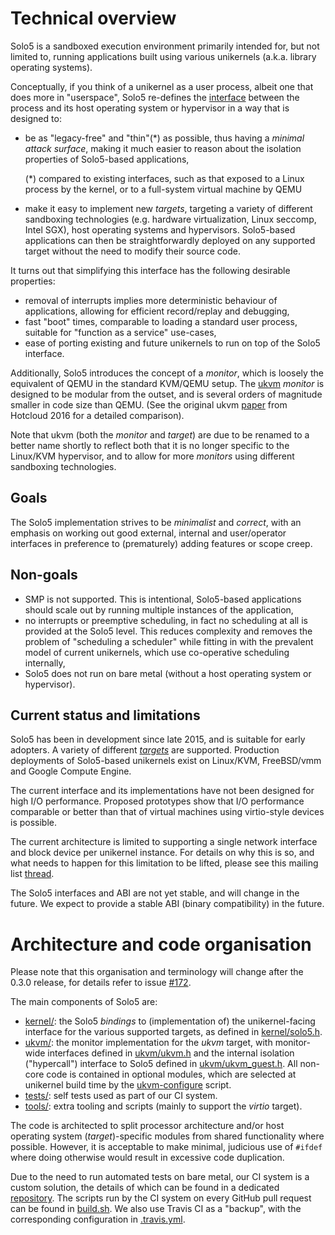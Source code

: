 # Technical overview

Solo5 is a sandboxed execution environment primarily intended for, but not
limited to, running applications built using various unikernels (a.k.a.
library operating systems).

Conceptually, if you think of a unikernel as a user process, albeit one that
does more in "userspace", Solo5 re-defines the [interface](../kernel/solo5.h)
between the process and its host operating system or hypervisor in a way that
is designed to:

- be as "legacy-free" and "thin"(\*) as possible, thus having a _minimal attack
  surface_, making it much easier to reason about the isolation properties of
  Solo5-based applications,
  
  (\*) compared to existing interfaces, such as that exposed to a Linux process
  by the kernel, or to a full-system virtual machine by QEMU

- make it easy to implement new _targets_, targeting a variety of different
  sandboxing technologies (e.g. hardware virtualization, Linux seccomp, Intel
  SGX), host operating systems and hypervisors. Solo5-based applications can
  then be straightforwardly deployed on any supported target without the need
  to modify their source code.

It turns out that simplifying this interface has the following desirable
properties:

- removal of interrupts implies more deterministic behaviour of applications,
  allowing for efficient record/replay and debugging,
- fast "boot" times, comparable to loading a standard user process, suitable
  for "function as a service" use-cases,
- ease of porting existing and future unikernels to run on top of the Solo5
  interface.

Additionally, Solo5 introduces the concept of a _monitor_, which is loosely the
equivalent of QEMU in the standard KVM/QEMU setup. The [ukvm](../ukvm/)
_monitor_ is designed to be modular from the outset, and is several orders of
magnitude smaller in code size than QEMU. (See the original ukvm
[paper](https://www.usenix.org/system/files/conference/hotcloud16/hotcloud16_williams.pdf)
from Hotcloud 2016 for a detailed comparison).

Note that ukvm (both the _monitor_ and _target_) are due to be renamed to a
better name shortly to reflect both that it is no longer specific to the
Linux/KVM hypervisor, and to allow for more _monitors_ using different
sandboxing technologies.

## Goals

The Solo5 implementation strives to be _minimalist_ and _correct_, with an
emphasis on working out good external, internal and user/operator interfaces in
preference to (prematurely) adding features or scope creep.

## Non-goals

- SMP is not supported. This is intentional, Solo5-based applications should
  scale out by running multiple instances of the application,
- no interrupts or preemptive scheduling, in fact no scheduling at all is
  provided at the Solo5 level. This reduces complexity and removes the problem
  of "scheduling a scheduler" while fitting in with the prevalent model of
  current unikernels, which use co-operative scheduling internally,
- Solo5 does not run on bare metal (without a host operating system or
  hypervisor).

## Current status and limitations

Solo5 has been in development since late 2015, and is suitable for early
adopters. A variety of different _[targets](building.md#supported-targets)_ are
supported. Production deployments of Solo5-based unikernels exist on Linux/KVM,
FreeBSD/vmm and Google Compute Engine.

The current interface and its implementations have not been designed for high
I/O performance. Proposed prototypes show that I/O performance comparable or
better than that of virtual machines using virtio-style devices is possible.

The current architecture is limited to supporting a single network interface
and block device per unikernel instance. For details on why this is so, and
what needs to happen for this limitation to be lifted, please see this mailing
list [thread](https://www.mail-archive.com/solo5@lists.h3q.com/msg00024.html).

The Solo5 interfaces and ABI are not yet stable, and will change in the future.
We expect to provide a stable ABI (binary compatibility) in the future.

# Architecture and code organisation

Please note that this organisation and terminology will change after the 0.3.0
release, for details refer to issue
[#172](https://github.com/Solo5/solo5/issues/172).

The main components of Solo5 are:

- [kernel/](../kernel/): the Solo5 _bindings_ to (implementation of) the
  unikernel-facing interface for the various supported targets, as defined in
  [kernel/solo5.h](../kernel/solo5.h).
- [ukvm/](../ukvm/): the monitor implementation for the _ukvm_ target, with
  monitor-wide interfaces defined in [ukvm/ukvm.h](../ukvm/ukvm.h) and the
  internal isolation ("hypercall") interface to Solo5 defined in
  [ukvm/ukvm\_guest.h](../ukvm/ukvm_guest.h). All non-core code is contained in
  optional modules, which are selected at unikernel build time by the
  [ukvm-configure](../ukvm/ukvm-configure) script.
- [tests/](../tests/): self tests used as part of our CI system.
- [tools/](..tools/): extra tooling and scripts (mainly to support the _virtio_
  target).

The code is architected to split processor architecture and/or host operating
system (_target_)-specific modules from shared functionality where possible.
However, it is acceptable to make minimal, judicious use of `#ifdef` where
doing otherwise would result in excessive code duplication.

Due to the need to run automated tests on bare metal, our CI system is a custom
solution, the details of which can be found in a dedicated
[repository](https://github.com/Solo5/solo5-ci). The scripts run by the CI
system on every GitHub pull request can be found in [build.sh](../build.sh). We
also use Travis CI as a "backup", with the corresponding configuration in
[.travis.yml](../.travis.yml).
